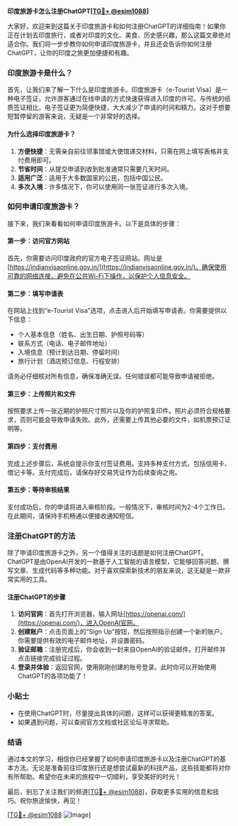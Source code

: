 **印度旅游卡怎么注册ChatGPT[[TG💪+ @esim1088](https://t.me/s/esim1088)]**

大家好，欢迎来到这篇关于印度旅游卡和如何注册ChatGPT的详细指南！如果你正在计划去印度旅行，或者对印度的文化、美食、历史感兴趣，那么这篇文章绝对适合你。我们将一步步教你如何申请印度旅游卡，并且还会告诉你如何注册ChatGPT，让你的印度之旅更加便捷和有趣。

### 印度旅游卡是什么？

首先，让我们来了解一下什么是印度旅游卡。印度旅游卡（e-Tourist Visa）是一种电子签证，允许游客通过在线申请的方式快速获得进入印度的许可。与传统的纸质签证相比，电子签证更为简便快捷，大大减少了申请的时间和精力。这对于想要短暂停留的游客来说，无疑是一个非常好的选择。

#### 为什么选择印度旅游卡？

1. **方便快捷**：无需亲自前往领事馆或大使馆递交材料，只需在网上填写表格并支付费用即可。
2. **节省时间**：从提交申请到收到批准通常只需要几天时间。
3. **适用广泛**：适用于大多数国家的公民，包括中国公民。
4. **多次入境**：许多情况下，你可以使用同一张签证进行多次入境。

### 如何申请印度旅游卡？

接下来，我们来看看如何申请印度旅游卡。以下是具体的步骤：

#### 第一步：访问官方网站

首先，你需要访问印度政府的官方电子签证网站。网址是 [https://indianvisaonline.gov.in/](https://indianvisaonline.gov.in/)。确保使用可靠的网络连接，避免在公共Wi-Fi下操作，以保护个人信息安全。

#### 第二步：填写申请表

在网站上找到“e-Tourist Visa”选项，点击进入后开始填写申请表。你需要提供以下信息：

- 个人基本信息（姓名、出生日期、护照号码等）
- 联系方式（电话、电子邮件地址）
- 入境信息（预计到达日期、停留时间）
- 旅行计划（酒店预订信息、行程安排）

请务必仔细核对所有信息，确保准确无误。任何错误都可能导致申请被拒绝。

#### 第三步：上传照片和文件

按照要求上传一张近期的护照尺寸照片以及你的护照复印件。照片必须符合规格要求，否则可能会导致申请失败。此外，还需要上传其他必要的文件，如机票预订证明等。

#### 第四步：支付费用

完成上述步骤后，系统会提示你支付签证费用。支持多种支付方式，包括信用卡、借记卡等。支付完成后，请保存好交易凭证作为后续查询之用。

#### 第五步：等待审核结果

支付成功后，你的申请将进入审核阶段。一般情况下，审核时间为2-4个工作日。在此期间，请保持手机畅通以便接收通知短信。

### 注册ChatGPT的方法

除了申请印度旅游卡之外，另一个值得关注的话题是如何注册ChatGPT。ChatGPT是由OpenAI开发的一款基于人工智能的语言模型，它能够回答问题、撰写文章、生成代码等多种功能。对于喜欢探索新技术的朋友来说，这无疑是一款非常实用的工具。

#### 注册ChatGPT的步骤

1. **访问官网**：首先打开浏览器，输入网址[https://openai.com/](https://openai.com/)，进入OpenAI官网。
2. **创建账户**：点击页面上的“Sign Up”按钮，然后按照指示创建一个新的账户。你需要提供有效的电子邮件地址，并设置密码。
3. **验证邮箱**：注册完成后，你会收到一封来自OpenAI的验证邮件。打开邮件并点击链接完成验证过程。
4. **登录并体验**：返回官网，使用刚刚创建的账号登录。此时你可以开始使用ChatGPT的各项功能了！

### 小贴士

- 在使用ChatGPT时，尽量提出具体的问题，这样可以获得更精准的答案。
- 如果遇到问题，可以查阅官方文档或社区论坛寻求帮助。

### 结语

通过本文的学习，相信你已经掌握了如何申请印度旅游卡以及注册ChatGPT的基本方法。无论是准备前往印度旅行还是想尝试最新的科技产品，这些技能都将对你有所帮助。希望你在未来的旅程中一切顺利，享受美好的时光！

最后，别忘了关注我们的频道[[TG💪+ @esim1088](https://t.me/s/esim1088)]，获取更多实用的信息和技巧。祝你旅途愉快，再见！

[[TG💪+ @esim1088](https://t.me/s/esim1088) ![Image](https://i.postimg.cc/4NQfJmqS/Snipaste-2025-05-13-00-14-12.png)]